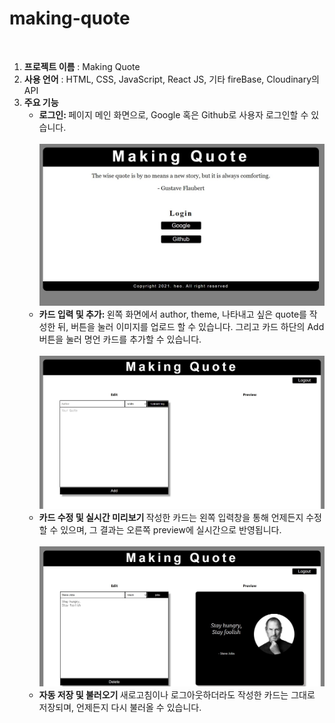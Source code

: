 # making-quote
<br>
<ol>
  <li><strong>프로젝트 이름</strong> : Making Quote</li>
  <li><strong>사용 언어</strong> : HTML, CSS, JavaScript, React JS, 기타 fireBase, Cloudinary의 API </li>
  <li><strong>주요 기능</strong> 
    <ul>
      <li><strong>로그인: </strong>페이지 메인 화면으로, Google 혹은 Github로 사용자 로그인할 수 있습니다.</li>
          <br>
          <img src = "sample1.jpg" width= 520px>
      <li><strong>카드 입력 및 추가: </strong>왼쪽 화면에서 author, theme, 나타내고 싶은 quote를 작성한 뒤, 버튼을 눌러 이미지를 업로드 할 수 있습니다. 그리고 카드 하단의 Add 버튼을 눌러 명언 카드를 추가할 수 있습니다.</li>
          <br>
          <img src = "sample2.jpg" width= 520px>
         <li><strong> 카드 수정 및 실시간 미리보기 </strong> 작성한 카드는 왼쪽 입력창을 통해 언제든지 수정할 수 있으며, 그 결과는 오른쪽 preview에 실시간으로 반영됩니다.</li>
          <br>
          <img src = "sample3.jpg" width= 520px>
        <li><strong> 자동 저장 및 불러오기 </strong> 새로고침이나 로그아웃하더라도 작성한 카드는 그대로 저장되며, 언제든지 다시 불러올 수 있습니다.</li>
          <br>
    </ul>
